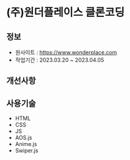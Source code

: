 # (주)원더플레이스 클론코딩

## 정보

- 원사이트 : https://www.wonderplace.com
- 작업기간 : 2023.03.20 ~ 2023.04.05

## 개선사항

## 사용기술

- HTML
- CSS
- JS
- AOS.js
- Anime.js
- Swiper.js
